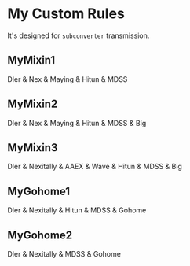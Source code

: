 # My Custom Rules

It's designed for `subconverter` transmission.

## MyMixin1

Dler & Nex & Maying & Hitun & MDSS

## MyMixin2

Dler & Nex & Maying & Hitun & MDSS & Big

## MyMixin3

Dler & Nexitally & AAEX & Wave & Hitun & MDSS & Big

## MyGohome1

Dler & Nexitally & Hitun & MDSS & Gohome

## MyGohome2

Dler & Nexitally & MDSS & Gohome